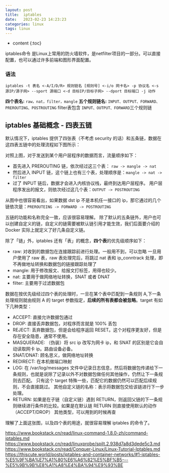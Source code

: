 ```yaml
---
layout: post
title:  iptables
date:   2023-02-23 14:23:23
categories: linux
tags: linux
---
```


* content
{:toc}

iptables命令 是Linux上常用的防火墙软件，是netfilter项目的一部分。可以直接配置，也可以通过许多前端和图形界面配置。

### 语法

``iptables -t 表名 <-A/I/D/R> 规则链名 [规则号] <-i/o 网卡名> -p 协议名 <-s 源IP/源子网> --sport 源端口 <-d 目标IP/目标子网> --dport 目标端口 -j 动作``

**四个表名:** ``raw，nat，filter，mangle``
**五个规则链名:** ``INPUT、OUTPUT、FORWARD、PREROUTING、POSTROUTING``
filter表包含 ``INPUT、OUTPUT、FORWARD``三个规则链

## iptables 基础概念 - 四表五链
默认情况下，iptables 提供了四张表（不考虑 security 的话）和五条链，数据在这四表五链中的处理流程如下图所示：


对照上图，对于发送到某个用户层程序的数据而言，流量顺序如下：

- 首先进入 PREROUTING 链，依次经过这三个表： ``raw -> mangle -> nat``
- 然后进入 INPUT 链，这个链上也有三个表，处理顺序是：``mangle -> nat -> filter``
- 过了 INPUT 链后，数据才会进入内核协议栈，最终到达用户层程序。
用户层程序发出的报文，则依次经过这几个表：``OUTPUT -> POSTROUTING``

从图中也很容易看出，如果数据 dst ip 不是本机任一接口的 ip，那它通过的几个链依次是：``PREROUTEING -> FORWARD -> POSTROUTING``

五链的功能和名称完全一致，应该很容易理解。 除了默认的五条链外，用户也可以创建自定义的链，自定义的链需要被默认链引用才能生效，我们后面要介绍的 Docker 实际上就定义了好几条自定义链。

除了「链」外，iptables 还有「表」的概念，**四个表**的优先级顺序如下：

- raw: 对收到的数据包在连接跟踪前进行处理。一般用不到，可以忽略
一旦用户使用了 raw 表，raw 表处理完后，将跳过 nat 表和 ip_conntrack 处理，即不再做地址转换和数据包的链接跟踪处理了
- mangle: 用于修改报文、给报文打标签，用得也较少。
- nat: 主要用于做网络地址转换，SNAT 或者 DNAT
- filter: 主要用于过滤数据包

数据在按优先级经过四个表的处理时，一旦在某个表中匹配到一条规则 A,下一条处理规则就由规则 A 的 target 参数指定，**后续的所有表都会被忽略**。target 有如下几种类型：

- ACCEPT: 直接允许数据包通过
- DROP: 直接丢弃数据包，对程序而言就是 100% 丢包
- REJECT: 丢弃数据包，但是会给程序返回 RESET。这个对程序更友好，但是存在安全隐患，通常不使用。
- MASQUERADE: （伪装）将 src ip 改写为网卡 ip，和 SNAT 的区别是它会自动读取网卡 ip。路由设备必备。
- SNAT/DNAT: 顾名思义，做网络地址转换
- REDIRECT: 在本机做端口映射
- LOG: 在 /var/log/messages 文件中记录日志信息，然后将数据包传递给下一条规则，也就是说除了记录以外不对数据包做任何其他操作，仍然让下一条规则去匹配。
只有这个 target 特殊一些，匹配它的数据仍然可以匹配后续规则，不会直接跳过。
其他自定义链的名称：表示将数据包交给该链进行下一步处理。
- RETURN: 如果是在子链（自定义链）遇到 RETURN，则返回父链的下一条规则继续进行条件的比较。如果是在默认链 RETURN 则直接使用默认的动作（ACCEPT/DROP）
其他类型，可以用到的时候再查

理解了上面这张图，以及四个表的用途，就很容易理解 iptables 的命令了。



https://www.bookstack.cn/read/linux-command-1.8.0-zh/command-iptables.md
https://www.bookstack.cn/read/linuxprobe/spilt.2.938d7a8d3dede5c3.md
https://www.bookstack.cn/read/Conquer-Linux/Linux-Tutorial-Iptables.md
https://thiscute.world/posts/iptables-and-container-networks/#1-iptables-%E5%9F%BA%E7%A1%80%E6%A6%82%E5%BF%B5---%E5%9B%9B%E8%A1%A8%E4%BA%94%E9%93%BE